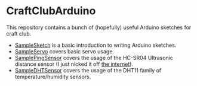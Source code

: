 # CraftClubArduino

This repository contains a bunch of (hopefully) useful Arduino sketches for craft club.

* [SampleSketch](https://github.com/Kimbsy/CraftClubArduino/blob/master/SampleSketch/SampleSketch.ino) is a basic introduction to writing Arduino sketches.
* [SampleServo](https://github.com/Kimbsy/CraftClubArduino/blob/master/SampleServo/SampleServo.ino) covers basic servo usage.
* [SamplePingSensor](https://github.com/Kimbsy/CraftClubArduino/blob/master/SamplePingSensor/SamplePingSensor.ino) covers the usage of the HC-SR04 Ultrasonic distance sensor (I just nicked it off [the internet](http://www.arduino.cc/en/Tutorial/Ping)).
* [SampleDHTSensor](https://github.com/Kimbsy/CraftClubArduino/blob/master/SampleDHTSensor/SampleDHTSensor.ino) covers the usage of the DHT11 family of temperature/humidity sensors.
